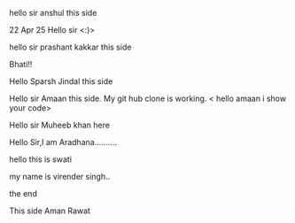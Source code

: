 hello sir anshul this side 

22 Apr 25 Hello sir <:)>



hello sir prashant kakkar this side

Bhati!!


Hello Sparsh Jindal this side

Hello sir Amaan this side. My git hub clone is working. < hello amaan i show your code>


Hello sir Muheeb khan here

Hello Sir,I am Aradhana..........

hello this is swati


my name is virender singh..

the end



This side Aman Rawat

